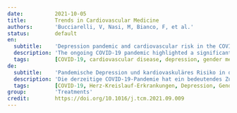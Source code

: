 ```yaml
---
date:          2021-10-05
title:         Trends in Cardiovascular Medicine
authors:       'Bucciarelli, V, Nasi, M, Bianco, F, et al.'
status:        default
en:
  subtitle:    'Depression pandemic and cardiovascular risk in the COVID-19 era and long COVID syndrome: Gender makes a difference'
  description: 'The ongoing COVID-19 pandemic highlighted a significant interplay between cardiovascular disease (CVD), COVID-19 related inflammatory status, and depression. Cardiovascular (CV) injury is responsible for a substantial percentage of COVID-19 deaths while COVID-19 social restrictions emerged as a non-negligible risk factor for CVD as well as a variety of mental health issues, and in particular, depression. Inflammation seems to be a shared condition between these two disorders. Gender represents a potential modifying factor both in CVD and depression, as well as in COVID-19 short- and long-term outcomes, particularly in cases involving long-term COVID complications. Results from emerging studies indicate that COVID-19 pandemic affected male and female populations in different ways. Women seem to experience less severe short-term complications but suffer worse long-term COVID complications, including depression, reduced physical activity, and deteriorating lifestyle habits, all of which may impact CV risk. Here, we summarize the current state of knowledge about the interplay between COVID-19, depression, and CV risk in women.'
  tags:        [COVID-19, cardiovascular disease, depression, gender medicine, inflammation, long COVID]
de:
  subtitle:    'Pandemische Depression und kardiovaskuläres Risiko in der COVID-19-Ära und beim langen COVID-Syndrom: Das Geschlecht macht einen Unterschied'
  description: 'Die derzeitige COVID-19-Pandemie hat ein bedeutendes Zusammenspiel zwischen Herz-Kreislauf-Erkrankungen (CVD), COVID-19-bedingtem Entzündungsstatus und Depression aufgezeigt. Herz-Kreislauf-Verletzungen sind für einen beträchtlichen Prozentsatz der COVID-19-Todesfälle verantwortlich, während sich soziale Einschränkungen durch COVID-19 als nicht zu vernachlässigender Risikofaktor für Herz-Kreislauf-Erkrankungen sowie für eine Reihe von psychischen Problemen, insbesondere Depressionen, erwiesen haben. Entzündungen scheinen eine gemeinsame Bedingung für diese beiden Störungen zu sein. Das Geschlecht ist ein potenzieller Einflussfaktor sowohl für Herz-Kreislauf-Erkrankungen und Depressionen als auch für die kurz- und langfristigen Ergebnisse von COVID-19, insbesondere in Fällen, in denen es zu langfristigen COVID-Komplikationen kommt. Die Ergebnisse neuerer Studien deuten darauf hin, dass die COVID-19-Pandemie die männliche und weibliche Bevölkerung in unterschiedlicher Weise betrifft. Frauen scheinen weniger schwerwiegende kurzfristige Komplikationen zu erleiden, leiden aber unter schwereren langfristigen COVID-Komplikationen, einschließlich Depressionen, verminderter körperlicher Aktivität und sich verschlechternden Lebensgewohnheiten, die sich alle auf das Herz-Kreislauf-Risiko auswirken können. Hier fassen wir den aktuellen Wissensstand über das Zusammenspiel von COVID-19, Depression und Herz-Kreislauf-Risiko bei Frauen zusammen.' 
  tags:        [COVID-19, Herz-Kreislauf-Erkrankungen, Depression, Gender-Medizin, Entzündung, Long-COVID]
group:         'Treatments'
credit:        https://doi.org/10.1016/j.tcm.2021.09.009
---
```

